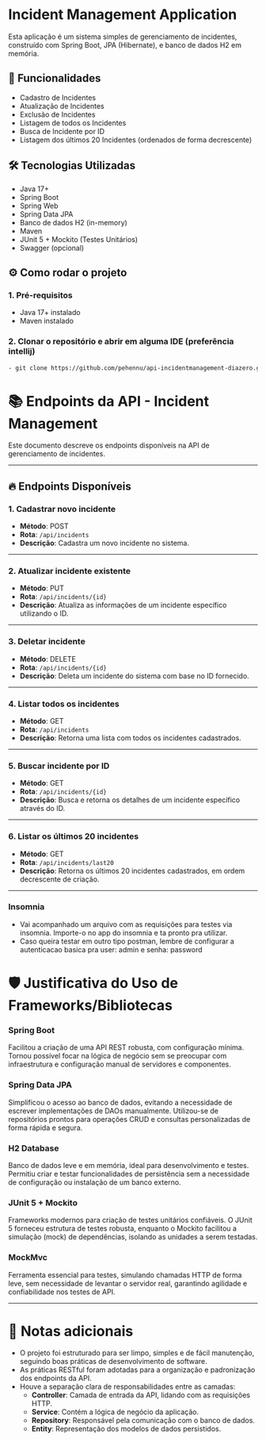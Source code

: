 # Incident Management Application

Esta aplicação é um sistema simples de gerenciamento de incidentes, construído com Spring Boot, JPA (Hibernate), e banco de dados H2 em memória.

## 🚀 Funcionalidades

- Cadastro de Incidentes
- Atualização de Incidentes
- Exclusão de Incidentes
- Listagem de todos os Incidentes
- Busca de Incidente por ID
- Listagem dos últimos 20 Incidentes (ordenados de forma decrescente)

## 🛠️ Tecnologias Utilizadas

- Java 17+
- Spring Boot
- Spring Web
- Spring Data JPA
- Banco de dados H2 (in-memory)
- Maven
- JUnit 5 + Mockito (Testes Unitários)
- Swagger (opcional)

## ⚙️ Como rodar o projeto

### 1. Pré-requisitos
- Java 17+ instalado
- Maven instalado

### 2. Clonar o repositório e abrir em alguma IDE (preferência intellij)

```bash
- git clone https://github.com/pehennu/api-incidentmanagement-diazero.git
```

# 📚 Endpoints da API - Incident Management

Este documento descreve os endpoints disponíveis na API de gerenciamento de incidentes.

---

## 🔥 Endpoints Disponíveis

### 1. Cadastrar novo incidente

- **Método**: POST
- **Rota**: `/api/incidents`
- **Descrição**: Cadastra um novo incidente no sistema.

---

### 2. Atualizar incidente existente

- **Método**: PUT
- **Rota**: `/api/incidents/{id}`
- **Descrição**: Atualiza as informações de um incidente específico utilizando o ID.

---

### 3. Deletar incidente

- **Método**: DELETE
- **Rota**: `/api/incidents/{id}`
- **Descrição**: Deleta um incidente do sistema com base no ID fornecido.

---

### 4. Listar todos os incidentes

- **Método**: GET
- **Rota**: `/api/incidents`
- **Descrição**: Retorna uma lista com todos os incidentes cadastrados.

---

### 5. Buscar incidente por ID

- **Método**: GET
- **Rota**: `/api/incidents/{id}`
- **Descrição**: Busca e retorna os detalhes de um incidente específico através do ID.

---

### 6. Listar os últimos 20 incidentes

- **Método**: GET
- **Rota**: `/api/incidents/last20`
- **Descrição**: Retorna os últimos 20 incidentes cadastrados, em ordem decrescente de criação.

---

### Insomnia
- Vai acompanhado um arquivo com as requisições para testes via insomnia. Importe-o no app do insomnia e ta pronto pra utilizar.
- Caso queira testar em outro tipo postman, lembre de configurar a autenticacao basica pra user: admin e senha: password

# 🛡️ Justificativa do Uso de Frameworks/Bibliotecas

### Spring Boot
Facilitou a criação de uma API REST robusta, com configuração mínima. Tornou possível focar na lógica de negócio sem se preocupar com infraestrutura e configuração manual de servidores e componentes.

### Spring Data JPA
Simplificou o acesso ao banco de dados, evitando a necessidade de escrever implementações de DAOs manualmente. Utilizou-se de repositórios prontos para operações CRUD e consultas personalizadas de forma rápida e segura.

### H2 Database
Banco de dados leve e em memória, ideal para desenvolvimento e testes. Permitiu criar e testar funcionalidades de persistência sem a necessidade de configuração ou instalação de um banco externo.

### JUnit 5 + Mockito
Frameworks modernos para criação de testes unitários confiáveis. O JUnit 5 forneceu estrutura de testes robusta, enquanto o Mockito facilitou a simulação (mock) de dependências, isolando as unidades a serem testadas.

### MockMvc
Ferramenta essencial para testes, simulando chamadas HTTP de forma leve, sem necessidade de levantar o servidor real, garantindo agilidade e confiabilidade nos testes de API.

---

# 🧹 Notas adicionais

- O projeto foi estruturado para ser limpo, simples e de fácil manutenção, seguindo boas práticas de desenvolvimento de software.
- As práticas RESTful foram adotadas para a organização e padronização dos endpoints da API.
- Houve a separação clara de responsabilidades entre as camadas:
    - **Controller**: Camada de entrada da API, lidando com as requisições HTTP.
    - **Service**: Contém a lógica de negócio da aplicação.
    - **Repository**: Responsável pela comunicação com o banco de dados.
    - **Entity**: Representação dos modelos de dados persistidos.


